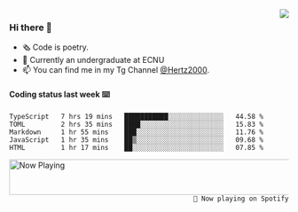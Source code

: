 <img  align="right" src="https://github-readme-stats.vercel.app/api?username=BillChen2K&show_icons=true&count_private=true&hide_title=true">

### Hi there 👋

- 🗞 Code is poetry.
- 🌱 Currently an undergraduate at ECNU
- 📫 You can find me in my Tg Channel [@Hertz2000](https://t.me/Hertz2000).

#### Coding status last week ⌨️

<!--START_SECTION:waka-->
```text
TypeScript   7 hrs 19 mins   ███████████░░░░░░░░░░░░░░   44.58 % 
TOML         2 hrs 35 mins   ████░░░░░░░░░░░░░░░░░░░░░   15.83 % 
Markdown     1 hr 55 mins    ███░░░░░░░░░░░░░░░░░░░░░░   11.76 % 
JavaScript   1 hr 35 mins    ██▒░░░░░░░░░░░░░░░░░░░░░░   09.68 % 
HTML         1 hr 17 mins    ██░░░░░░░░░░░░░░░░░░░░░░░   07.85 % 
```
<!--END_SECTION:waka-->


<div>
<a href="https://spotify-now-playing.billchen2k.vercel.app/now-playing?open">
   <img align="right" src="https://spotify-now-playing.billchen2k.vercel.app/now-playing" width="540" height="64" alt="Now Playing">
</a>
</div>

<div>
<p align="right"><code>🎵 Now playing on Spotify</code></p>
</div>

<!--
**BillChen2K/BillChen2K** is a ✨ _special_ ✨ repository because its `README.md` (this file) appears on your GitHub profile.

Here are some ideas to get you started:

- 🔭 I’m currently working on ...
- 🌱 I’m currently learning ...
- 👯 I’m looking to collaborate on ...
- 🤔 I’m looking for help with ...
- 💬 Ask me about ...
- 📫 How to reach me: ...
- 😄 Pronouns: ...
- ⚡ Fun fact: ...
-->
